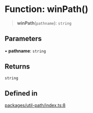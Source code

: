 # Function: winPath()

> **winPath**(`pathname`): `string`

## Parameters

• **pathname**: `string`

## Returns

`string`

## Defined in

[packages/util-path/index.ts:8](https://github.com/andreisergiu98/baeta/blob/277f62f15bfdecc05d507a84e60b62e5bc08a747/packages/util-path/index.ts#L8)
